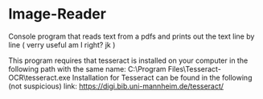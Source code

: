 # Image-Reader
Console program that reads text from a pdfs and prints out the text line by line ( verry useful am I right? jk ) 

This program requires that tesseract is installed on your computer in the following path with the same name: C:\Program Files\Tesseract-OCR\tesseract.exe
Installation for Tesseract can be found in the following (not suspicious) link: https://digi.bib.uni-mannheim.de/tesseract/
